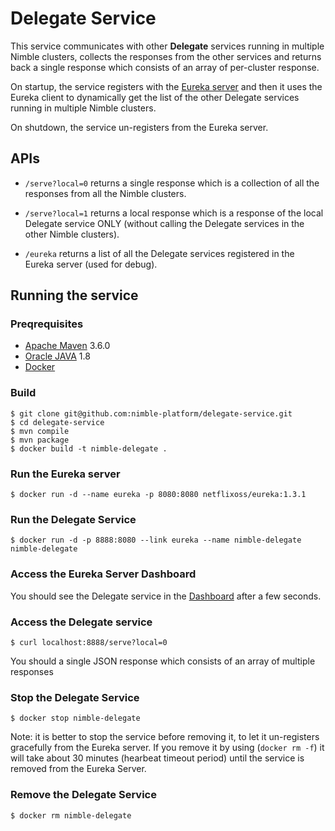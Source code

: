 # Delegate Service

This service communicates with other **Delegate** services running in multiple Nimble clusters, collects the responses from the other services and returns back a single response which consists of an array of per-cluster response.

On startup, the service registers with the [Eureka server](https://github.com/Netflix/eureka) and then it uses the Eureka client to dynamically get the list of the other Delegate services running in multiple Nimble clusters.

On shutdown, the service un-registers from the Eureka server.

## APIs

* `/serve?local=0` returns a single response which is a collection of all the responses from all the Nimble clusters.

* `/serve?local=1` returns a local response which is a response of the local Delegate service ONLY (without calling the Delegate services in the other Nimble clusters).

* `/eureka` returns a list of all the Delegate services registered in the Eureka server (used for debug).

## Running the service

### Preqrequisites

* [Apache Maven](https://maven.apache.org/) 3.6.0
* [Oracle JAVA](https://www.oracle.com/java/) 1.8
* [Docker](https://www.docker.com/)

### Build

```shell
$ git clone git@github.com:nimble-platform/delegate-service.git
$ cd delegate-service
$ mvn compile
$ mvn package
$ docker build -t nimble-delegate .
```

### Run the Eureka server

```shell
$ docker run -d --name eureka -p 8080:8080 netflixoss/eureka:1.3.1
```

### Run the Delegate Service

```shell
$ docker run -d -p 8888:8080 --link eureka --name nimble-delegate nimble-delegate 
```

### Access the Eureka Server Dashboard

You should see the Delegate service in the [Dashboard](http://localhost:8080/eureka) after a few seconds.

### Access the Delegate service

```shell
$ curl localhost:8888/serve?local=0
```
You should a single JSON response which consists of an array of multiple responses

### Stop the Delegate Service

```shell
$ docker stop nimble-delegate
```

Note: it is better to stop the service before removing it, to let it un-registers gracefully from the Eureka server. If you remove it by using (`docker rm -f`) it will take about 30 minutes (hearbeat timeout period) until the service is removed from the Eureka Server.

### Remove the Delegate Service

```shell
$ docker rm nimble-delegate
```
